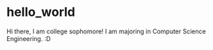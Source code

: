 hello_world
===========
Hi there, I am college sophomore!
I am majoring in Computer Science Engineering. :D
